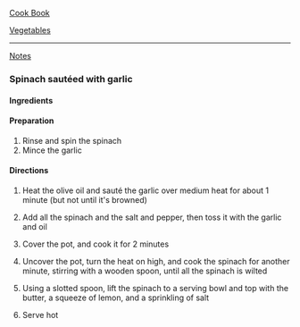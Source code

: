 [Cook Book](https://github.com/vmsmith/CookBook/edit/master/README.md)  

[Vegetables](https://github.com/vmsmith/CookBook/edit/master/vegetables.md)  

-----  

[Notes](https://github.com/vmsmith/CookBook/edit/master/notes.md)  

### Spinach sautéed with garlic  

#### Ingredients  


#### Preparation  

1. Rinse and spin the spinach  
2. Mince the garlic  

#### Directions  

1. Heat the olive oil and sauté the garlic over medium heat for about 1 minute (but not until it's browned)   

2. Add all the spinach and the salt and pepper, then toss it with the garlic and oil  

3. Cover the pot, and cook it for 2 minutes  

4. Uncover the pot, turn the heat on high, and cook the spinach for another minute, stirring with a wooden spoon, until all the spinach is wilted  

5. Using a slotted spoon, lift the spinach to a serving bowl and top with the butter, a squeeze of lemon, and a sprinkling of salt   

6. Serve hot  
